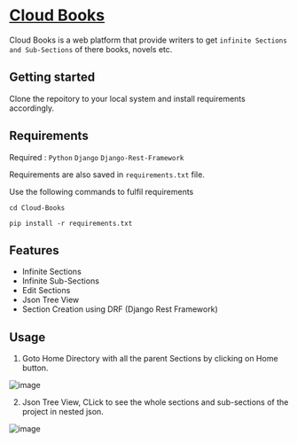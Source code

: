 # [Cloud Books](https://github.com/MUHAMMAD-TALHA-TARIQ/Cloud-Books.git)
Cloud Books is a web platform that provide writers to get `infinite Sections and Sub-Sections` of there books, novels etc.

## Getting started
Clone the repoitory to your local system and install requirements accordingly.

## Requirements
Required : `Python`  `Django`  `Django-Rest-Framework`

Requirements are also saved in `requirements.txt` file.

Use the following commands to fulfil requirements 

```
cd Cloud-Books
```
```
pip install -r requirements.txt 
```

## Features
- Infinite Sections
- Infinite Sub-Sections
- Edit Sections
- Json Tree View
- Section Creation using DRF (Django Rest Framework)


## Usage
1. Goto Home Directory with all the parent Sections by clicking on Home button.

![image](https://user-images.githubusercontent.com/57211193/155696962-a9af2a77-204c-45f6-b86b-9f4b7eb2dd7e.png)


2. Json Tree View, CLick to see the whole sections and sub-sections of the project in nested json.

![image](https://user-images.githubusercontent.com/57211193/155697287-f68b2de7-0bdb-4da0-bfaf-1e645724bdba.png)

